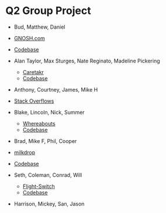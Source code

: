 # Q2 Group Project

* Bud, Matthew, Daniel
 * [GNOSH.com](http://gnosh.herokuapp.com)
 * [Codebase](https://github.com/budaminof/snack_Basket)

* Alan Taylor, Max Sturges, Nate Reginato, Madeline Pickering
  * [Caretakr](https://caretakr.herokuapp.com/)
  * [Codebase](https://github.com/madelinepick/caretakr)

* Anthony, Courtney, James, Mike H
 * [Stack Overflows](https://slackoverflows.herokuapp.com/)

* Blake, Lincoln, Nick, Summer
  * [Whereabouts](https://where-a-bouts.herokuapp.com/)
  * [Codebase](https://github.com/blakeface/group-map-project)

* Brad, Mike F, Phil, Cooper
 * [milkdrop](http://milkdrop.herokuapp.com/)
 * [Codebase](https://github.com/butters5789/Q2-group-project)

* Seth, Coleman, Conrad, Will
  * [Flight-Switch](https://flight-switch-store.herokuapp.com/shirts)
  * [Codebase](https://github.com/slytton/flight-switch-store)

* Harrison, Mickey, San, Jason
